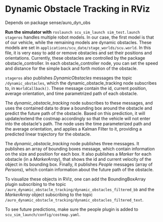 # Dynamic Obstacle Tracking in RViz

Depends on package sense/auro_dyn_obs

**Run the simulator with** `roslaunch scu_sim_launch sim_test.launch`
`stageros` handles multiple robot models. In our case, the first model
is that of our vehicle, while the remaining models are dynamic obstacles.
These models are set in `applications/scu_date/stage_worlds/scu.world`. In
this file, it is very easy to add or remove obstacles and set their positions
and orientations. Currently, these obstacles are controlled by the package
obstacle_controller. In each obstacle_controller node, you can set the speed and distance
for the simple back and forth motion of the obstacle. 

`stageros` also publishes *DynamicObstacles* messages the topic `/dynamic_obstacles`,
which the dynamic_obstacle_tracking node subscribes to, in `WorldCallback()`.
These message contain the id, current position, average orientation, and
time parametrized path of each obstacle. 

The *dynamic_obstacle_tracking* node subscribes to these messages, and uses
the contained data to draw a bounding box around the obstacle and predict
the future path of the obstacle. Based on this prediction, it will update/extend
the costmap accordingly so that the vehicle will not enter into the obstacle's path.
The node uses the time parameterized path and the average orientation,
and applies a Kalman Filter to it, providing a predicted linear trajectory
for the obstacle. 

The *dynamic_obstacle_tracking* node publishes three messages. It publishes
an array of bounding boxes message, which contain information on the size
and position for each box. It also publishes a *Marker* for each obstacle (in a *MarkerArray*),
that shows the id and current velocity of the object in its bounding box.
Finally, it publishes *People* messages (array of *Persons*), which contain information about the future
path of the obstacle.  

To visualize these objects in RViz, one can add the BoundingBoxArray plugin
subscribing to the topic `/auro_dynamic_obstacle_tracking/dynamic_obstacles_filtered_bb`
and the *MarkerArray* object subscribing to the topic `/auro_dynamic_obstacle_tracking/dynamic_obstacles_filtered_text`.

To see future predictions, make sure the people plugin is added to `scu_sim_launch/config/costmap.yaml`.
